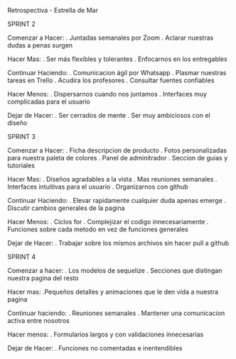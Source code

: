 Retrospectiva - Estrella de Mar

SPRINT 2

Comenzar a Hacer: 
. Juntadas semanales por Zoom
. Aclarar nuestras dudas a penas surgen

Hacer Mas:
. Ser más flexibles y tolerantes
. Enfocarnos en los entregables

Continuar Haciendo: 
. Comunicacion ágil por Whatsapp
. Plasmar nuestras tareas en Trello
. Acudira los profesores
. Consultar fuentes confiables

Hacer Menos:
. Dispersarnos cuando nos juntamos
. Interfaces muy complicadas para el usuario

Dejar de Hacer: 
. Ser cerrados de mente
. Ser muy ambiciosos con el diseño


SPRINT 3

Comenzar a Hacer: 
. Ficha descripcion de producto
. Fotos personalizadas para nuestra paleta de colores
. Panel de adminitrador
. Seccion de guias y tutoriales

Hacer Mas:
. Diseños agradables a la vista
. Mas reuniones semanales
. Interfaces intuitivas para el usuario
. Organizarnos con github

Continuar Haciendo: 
. Elevar rapidamente cualquier duda apenas emerge
. Discutir cambios generales de la pagina

Hacer Menos:
. Ciclos for
. Complejizar el codigo innecesariamente
. Funciones sobre cada metodo en vez de funciones generales

Dejar de Hacer: 
. Trabajar sobre los mismos archivos sin hacer pull a github


SPRINT 4

Comenzar a hacer: 
. Los modelos de sequelize
. Secciones que distingan nuestra pagina del resto

Hacer mas: 
.Pequeños detalles y animaciones que le den vida a nuestra pagina

Continuar haciendo: 
. Reuniones semanales
. Mantener una comunicacion activa entre nosotros

Hacer menos: 
. Formularios largos y con validaciones innecesarias

Dejar de Hacer: 
. Funciones no comentadas e inentendibles 
